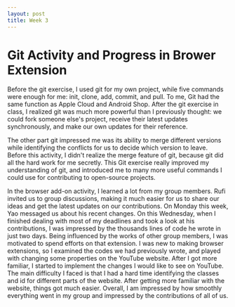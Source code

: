 ```yaml
---
layout: post
title: Week 3
---
```



# Git Activity and Progress in Brower Extension


Before the git exercise, I used git for my own project, while five commands were enough for me: init, clone, add, commit, and pull. To me, Git had the same function as Apple Cloud and Android Shop. After the git exercise in class, I realized git was much more powerful than I previously thought: we could fork someone else's project, receive their latest updates synchronously, and make our own updates for their reference. 
<!--more--> 
The other part git impressed me was its ability to merge different versions while identifying the conflicts for us to decide which version to leave. Before this activity, I didn't realize the merge feature of git, because git did all the hard work for me secretly. This Git exercise really improved my understanding of git, and introduced me to many more useful commands I could use for contributing to open-source projects.

In the browser add-on activity, I learned a lot from my group members. Rufi invited us to group discussions, making it much easier for us to share our ideas and get the latest updates on our contributions. On Monday this week, Yao messaged us about his recent changes. On this Wednesday, when I finished dealing with most of my deadlines and took a look at his contributions, I was impressed by the thousands lines of code he wrote in just two days. Being influenced by the works of other group members, I was motivated to spend efforts on that extension. I was new to making browser extensions, so I examined the codes we had previously wrote, and played with changing some properties on the YouTube website. After I got more familiar, I started to implement the changes I would like to see on YouTube. The main difficulty I faced is that I had a hard time identifying the classes and id for different parts of the website. After getting more familiar with the website, things got much easier. Overall, I am impressed by how smoothly everything went in my group and impressed by the contributions of all of us.
